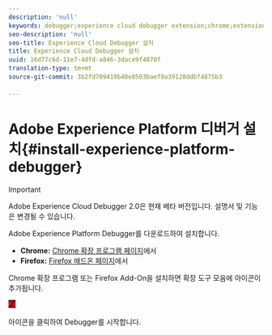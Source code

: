 ```yaml
---
description: 'null'
keywords: debugger;experience cloud debugger extension;chrome;extension;install
seo-description: 'null'
seo-title: Experience Cloud Debugger 설치
title: Experience Cloud Debugger 설치
uuid: 16d77c6d-11e7-4dfd-a846-3dace9f4070f
translation-type: tm+mt
source-git-commit: 3b2fd709419b40e0503baef9a39128ddbf4875b3

---
```



# Adobe Experience Platform 디버거 설치{#install-experience-platform-debugger}

> [!IMPORTANT]
>
> Adobe Experience Cloud Debugger 2.0은 현재 베타 버전입니다. 설명서 및 기능은 변경될 수 있습니다.

Adobe Experience Platform Debugger를 다운로드하여 설치합니다.

* **Chrome:** [Chrome 확장 프로그램 페이지](https://chrome.google.com/webstore/detail/adobe-experience-cloud-de/ocdmogmohccmeicdhlhhgepeaijenapj)에서
* **Firefox:** [Firefox 애드온 페이지](https://addons.mozilla.org/en-US/firefox/addon/adobe-experience-platform-dbg/)에서

Chrome 확장 프로그램 또는 Firefox Add-On을 설치하면 확장 도구 모음에 아이콘이 추가됩니다.

![](assets/start-icon.jpg)

아이콘을 클릭하여 Debugger를 시작합니다.

